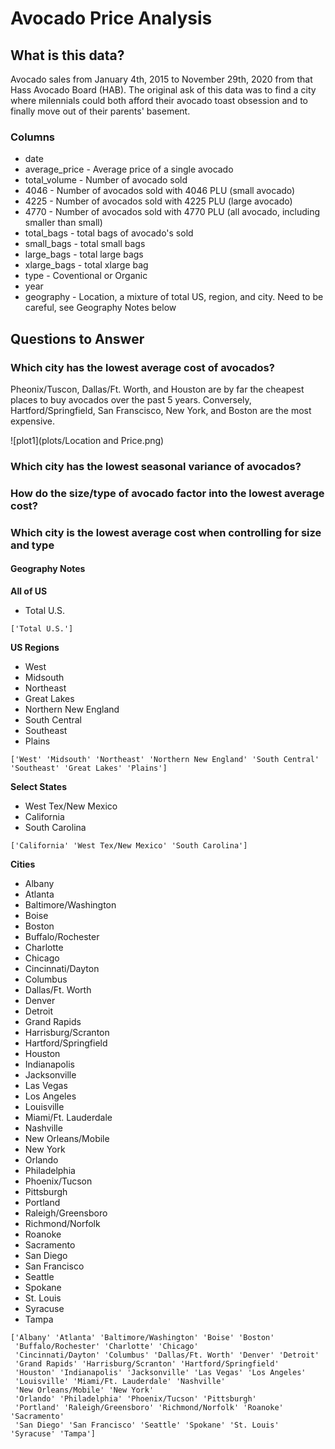 # Avocado Price Analysis
## What is this data?
Avocado sales from January 4th, 2015 to November 29th, 2020 from that Hass Avocado Board (HAB). The original ask of this data was to find a city where milennials could both afford their avocado toast obsession and to finally move out of their parents' basement.

### Columns 
* date
* average_price - Average price of a single avocado
* total_volume - Number of avocado sold
* 4046 - Number of avocados sold with 4046 PLU (small avocado)
* 4225 - Number of avocados sold with 4225 PLU (large avocado)
* 4770 - Number of avocados sold with 4770 PLU (all avocado, including smaller than small)
* total_bags - total bags of avocado's sold
* small_bags - total small bags
* large_bags - total large bags
* xlarge_bags - total xlarge bag
* type - Coventional or Organic
* year 
* geography - Location, a mixture of total US, region, and city. Need to be careful, see Geography Notes below

## Questions to Answer
### Which city has the lowest average cost of avocados?
Pheonix/Tuscon, Dallas/Ft. Worth, and Houston are by far the cheapest places to buy avocados over the past 5 years. Conversely, Hartford/Springfield, San Franscisco, New York, and Boston are the most expensive.

![plot1](plots/Location and Price.png)
### Which city has the lowest seasonal variance of avocados?

### How do the size/type of avocado factor into the lowest average cost?

### Which city is the lowest average cost when controlling for size and type


#### Geography Notes
**All of US**
* Total U.S.
```
['Total U.S.']
```

**US Regions**
* West
* Midsouth
* Northeast
* Great Lakes
* Northern New England
* South Central
* Southeast
* Plains

```
['West' 'Midsouth' 'Northeast' 'Northern New England' 'South Central' 'Southeast' 'Great Lakes' 'Plains']
```

**Select States**
* West Tex/New Mexico
* California
* South Carolina

```
['California' 'West Tex/New Mexico' 'South Carolina']
```

**Cities**
* Albany 
* Atlanta
* Baltimore/Washington
* Boise
* Boston 
* Buffalo/Rochester
* Charlotte
* Chicago
* Cincinnati/Dayton
* Columbus
* Dallas/Ft. Worth
* Denver
* Detroit
* Grand Rapids
* Harrisburg/Scranton
* Hartford/Springfield
* Houston
* Indianapolis
* Jacksonville
* Las Vegas
* Los Angeles
* Louisville
* Miami/Ft. Lauderdale
* Nashville
* New Orleans/Mobile
* New York
* Orlando
* Philadelphia
* Phoenix/Tucson
* Pittsburgh
* Portland
* Raleigh/Greensboro
* Richmond/Norfolk
* Roanoke
* Sacramento
* San Diego
* San Francisco 
* Seattle
* Spokane
* St. Louis
* Syracuse
* Tampa
```
['Albany' 'Atlanta' 'Baltimore/Washington' 'Boise' 'Boston'
 'Buffalo/Rochester' 'Charlotte' 'Chicago'
 'Cincinnati/Dayton' 'Columbus' 'Dallas/Ft. Worth' 'Denver' 'Detroit'
 'Grand Rapids' 'Harrisburg/Scranton' 'Hartford/Springfield'
 'Houston' 'Indianapolis' 'Jacksonville' 'Las Vegas' 'Los Angeles'
 'Louisville' 'Miami/Ft. Lauderdale' 'Nashville'
 'New Orleans/Mobile' 'New York'
 'Orlando' 'Philadelphia' 'Phoenix/Tucson' 'Pittsburgh'
 'Portland' 'Raleigh/Greensboro' 'Richmond/Norfolk' 'Roanoke' 'Sacramento'
 'San Diego' 'San Francisco' 'Seattle' 'Spokane' 'St. Louis' 'Syracuse' 'Tampa']
 ```
